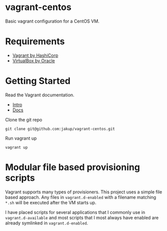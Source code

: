 # vagrant-centos

Basic vagrant configuration for a CentOS VM.

# Requirements

- [Vagrant by HashiCorp](https://www.vagrantup.com)
- [VirtualBox by Oracle](https://www.virtualbox.org)

# Getting Started

Read the Vagrant documentation.

- [Intro](https://www.vagrantup.com/intro/index.html)
- [Docs](https://www.vagrantup.com/docs/index.html)

Clone the git repo

    git clone git@github.com:jakup/vagrant-centos.git

Run vagrant up

    vagrant up

# Modular file based provisioning scripts

Vagrant supports many types of provisioners.  This project uses a simple file based approach.  Any files in `vagrant.d-enabled` with a filename matching `*.sh` will be executed after the VM starts up.

I have placed scripts for several applications that I commonly use in `vagrant.d-available` and most scripts that I most always have enabled are already symlinked in `vagrant.d-enabled`.
